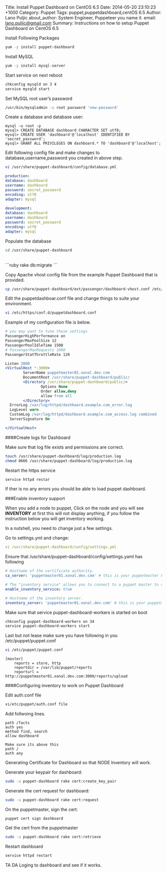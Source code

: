 Title: Install Puppet Dashboard on CentOS 6.5
Date: 2014-05-20 23:10:23 +1000 
Category: Puppet
Tags: puppet,puppetdashboard,centOS 6.5
Author: Lano Puljic
about_author: System Engineer, Puppeteer you name it.
email: lano.puljic@gmail.com
Summary: Instructions on how to setup Puppet Dashboard on CentOS 6.5

Install Following Packages

```bash
yum -y install puppet-dashboard
```

Install MySQL

```bash
yum -y install mysql-server
```

Start service on next reboot
```bash
chkconfig mysqld on 3 4
service mysqld start
```

Set MySQL root user’s password
```bash
/usr/bin/mysqladmin -u root password 'new-password'
```

Create a database and database user:
```mysql
mysql -u root -p
mysql> CREATE DATABASE dashboard CHARACTER SET utf8;
mysql> CREATE USER 'dashboard'@'localhost' IDENTIFIED BY 'secret_password';
mysql> GRANT ALL PRIVILEGES ON dashboard.* TO 'dashboard'@'localhost';
```

Edit following config file and make changes to database,username,password you created in above step.

```bash
vi /usr/share/puppet-dashboard/config/database.yml

```

```yaml
production:
database: dashboard
username: dashboard
password: secret_password
encoding: utf8
adapter: mysql
 
development:
database: dashboard
username: dashboard
password: secret_password
encoding: utf8
adapter: mysql
```

Populate the database
```bash
cd /usr/share/puppet-dashboard
```
<br>
```ruby
rake db:migrate
```

Copy Apache vhost config file from the example Puppet Dashboard that is provided.

```bash
cp /usr/share/puppet-dashboard/ext/passenger/dashboard-vhost.conf /etc/httpd/conf.d/puppetdashboard.conf
```

Edit the puppetdashboar.conf file and change things to suite your environment.

```bash
vi /etc/https/conf.d/puppetdashboard.conf
```

Example of my configuration file is below.
```apache
# you may want to tune these settings
PassengerHighPerformance on
PassengerMaxPoolSize 12
PassengerPoolIdleTime 1500
# PassengerMaxRequests 1000
PassengerStatThrottleRate 120

Listen 3000
<VirtualHost *:3000>
        ServerName puppetmaster01.xonal.dev.com
        DocumentRoot /usr/share/puppet-dashboard/public/
        <Directory /usr/share/puppet-dashboard/public/>
                Options None
                Order allow,deny
                allow from all
        </Directory>
  ErrorLog /var/log/httpd/dashboard.example.com_error.log
  LogLevel warn
  CustomLog /var/log/httpd/dashboard.example.com_access.log combined
  ServerSignature On

</VirtualHost>
```

####Create logs for Dashboard

Make sure that log file exists and permissions are correct.
```bash
touch /usr/share/puppet-dashboard/log/production.log
chmod 0666 /usr/share/puppet-dashboard/log/production.log
```

Restart the https service
```bash
service httpd restar
```

If ther is no any errors you should be able to load puppet dashboard.

###Enable inventory support

When you add a node to puppet, Click on the node and you will see **INVENTORY** at first this will not display anything,
if you follow the instruction below you will get inventory working.

In a nutshell, you need to change just a few settings.

Go to settings.yml and change:

```yaml 
vi /usr/share/puppet-dashboard/config/settings.yml
```

Ensure that /usr/share/puppet-dashboard/config/settings.yaml has following
```yaml
# Hostname of the certificate authority.
ca_server: 'puppetmaster01.xonal.dev.com' # this is your puppetmaster FQDN

# The "inventory service" allows you to connect to a puppet master to retrieve and node facts
enable_inventory_service: true

# Hostname of the inventory server.
inventory_server: 'puppetmaster01.xonal.dev.com' # this is your puppetmaster FQDN
```

Make sure that service puppet-dashboard-workers is started on boot
```bash
chkconfig puppet-dashboard-workers on 34
service puppet-dashboard-workers start
```

Last but not lease make sure you have following in you /etc/puppet/puppet.conf

```bash
vi /etc/puppet/puppet.conf
```
```puppet
[master]
    reports = store, http
    reportdir = /var/lib/puppet/reports
    reporturl = http://puppetmaster01.xonal.dev.com:3000/reports/upload
```

####Configuring inventory to work on Puppet Dashboard

Edit auth.conf file

```bash
vi/etc/puppet/auth.conf file
```

Add follwoing lines.
```
path /facts
auth yes
method find, search
allow dashboard

Make sure its above this
path /
auth any
```

Generating Certificate for Dashboard so that NODE Inventory will work.

Generate your keypair for dashboard:

```bash
sudo -u puppet-dashboard rake cert:create_key_pair
```

Generate the cert request for dashboard:

```bash
sudo -u puppet-dashboard rake cert:request
```

On the puppetmaster, sign the cert:

```puppet
puppet cert sign dashboard
```

Get the cert from the puppetmaster

```bash
sudo -u puppet-dashboard rake cert:retrieve
```

Restart dashboard
```bash
service httpd restart
```

TA DA Loging to dashboard and see if it works.
